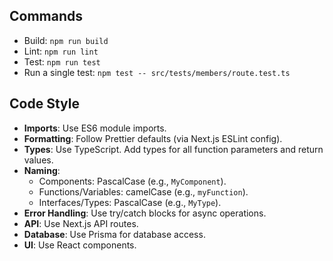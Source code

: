 ## Commands

- Build: `npm run build`
- Lint: `npm run lint`
- Test: `npm run test`
- Run a single test: `npm test -- src/tests/members/route.test.ts`

## Code Style

- **Imports**: Use ES6 module imports.
- **Formatting**: Follow Prettier defaults (via Next.js ESLint config).
- **Types**: Use TypeScript. Add types for all function parameters and return values.
- **Naming**:
  - Components: PascalCase (e.g., `MyComponent`).
  - Functions/Variables: camelCase (e.g., `myFunction`).
  - Interfaces/Types: PascalCase (e.g., `MyType`).
- **Error Handling**: Use try/catch blocks for async operations.
- **API**: Use Next.js API routes.
- **Database**: Use Prisma for database access.
- **UI**: Use React components.

